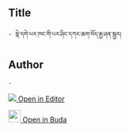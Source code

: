 ## Title
	- སྡེ་དགེ་པར་ཁང་གི་པར་ཤིང་དཀར་ཆག་བོད་རྒྱ་ཤན་སྦྱར།

## Author
	- 



[<img src="https://img.icons8.com/color/25/000000/edit-property.png"> Open in Editor](http://editor.openpecha.org/P001846)

[<img width="25" src="https://library.bdrc.io/icons/BUDA-small.svg"> Open in Buda](https://library.bdrc.io/show/bdr:IE0OPP001846)

